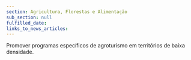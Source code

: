 ```yaml
---
section: Agricultura, Florestas e Alimentação
sub_section: null
fulfilled_date:
links_to_news_articles:
---
```


Promover programas específicos de agroturismo em territórios de baixa densidade.